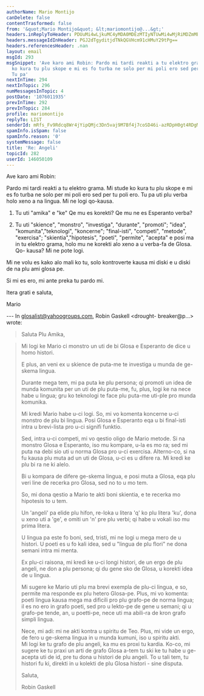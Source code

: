 ```yaml
---
authorName: Mario Montijo
canDelete: false
contentTrasformed: false
from: '&quot;Mario Montijo&quot; &lt;mariomontijo@...&gt;'
headers.inReplyToHeader: PDUuMi4wLjkuMC4yMDA0MDEzMTIyNTUwMi4wMjRiMDZmMEBwYWNpZmljLm5ldC5hdT4=
headers.messageIdInHeader: PGJ2dTgyditjdTNkQGVHcm91cHMuY29tPg==
headers.referencesHeader: .nan
layout: email
msgId: 293
msgSnippet: 'Ave karo ami Robin: Pardo mi tardi reakti a tu elektro grama. Mi stude
  ko kura tu plu skope e mi es fo turba ne solo per mi poli ero sed per tu poli ero.
  Tu pa'
nextInTime: 294
nextInTopic: 296
numMessagesInTopic: 4
postDate: '1076011935'
prevInTime: 292
prevInTopic: 284
profile: mariomontijo
replyTo: LIST
senderId: mRfs_Fv9Rdcq8Wr4jYipQMjc3Dn5vaj9M7Bf4j7coSD46i-azRDpH0gt4RDgMH2qiElujcZd6o5zVX7o8eJ1Rsxf2JUF91s1Qx5sUcX1EQ
spamInfo.isSpam: false
spamInfo.reason: '0'
systemMessage: false
title: 'Re: Angeli'
topicId: 282
userId: 146050109
---
```


Ave karo ami Robin:

Pardo mi tardi reakti a tu elektro grama. Mi stude ko kura tu plu 
skope e mi es fo turba ne solo per mi poli ero sed per tu poli ero. 
Tu pa uti plu verba holo xeno a na lingua. Mi ne logi qo-kausa.

1. Tu uti "amika" e "ke" Qe mu es korekti? Qe mu ne es Esperanto 
verba?

2. Tu uti "skience", "monstro", "investiga", "durante", "promoti";
"idea", "komunita","teknologi", "koncerne";
"final-isti", "competi", "metode", "exercisa";
"skientia","hipotesis", "poeti", "permite", "acepta" e posi ma in tu 
elektro grama, holo mu ne korekti alo xeno a u verba-fa de Glosa. Qo-
kausa? Mi ne pote logi.

Mi ne volu es kako alo mali ko tu, solo kontroverte kausa mi diski e 
u diski de na plu ami glosa pe.

Si mi es ero, mi ante preka tu pardo mi.

Itera grati e saluta,

Mario


--- In glosalist@yahoogroups.com, Robin Gaskell <drought-
breaker@p...> wrote:
> 
> Saluta Plu Amika,

> Mi logi ke Mario ci monstro un uti de bi Glosa e Esperanto de dice 
u homo 
> histori.
> 
> E plus, an veni ex u skience de puta-me te investiga u munda de ge-
skema 
> lingua.
> 
> Durante mega tem, mi pa puta ke plu persona; qi promoti un idea de 
munda 
> komunita per un uti de plu puta-me, fu, plus, logi ke na nece habe 
u 
> lingua; gru ko teknologi te face plu puta-me uti-ple pro munda 
komunika.
> 
> Mi kredi Mario habe u-ci logi.  So, mi vo komenta koncerne u-ci 
monstro de 
> plu bi lingua.  Posi Glosa e Esperanto eqa u bi final-isti intra u 
> brevi-lista pro u-ci signifi funktio.
> 
> Sed, intra u-ci competi, mi vo qestio oligo de Mario metode.
> Si na monstro Glosa e Esperanto, iso mu kompare, u-la es mo ra; sed 
mi puta 
> na debi sio uti u norma Glosa pro u-ci exercisa.
> Alterno-co, si na fu kausa plu muta ad un uti de Glosa, u-ci es u 
difere 
> ra.  Mi kredi ke plu bi ra ne ki alelo.
> 
> Bi u kompara de difere ge-skema lingua, e posi muta a Glosa, eqa 
plu veri 
> line de recerka pro Glosa, sed no to u mo tem.
> 
> So, mi dona qestio a Mario te akti boni skientia, e te recerka mo 
hipotesis 
> to u tem.
> 
> Un 'angeli' pa elide plu hifon, re-loka u litera 'q' ko plu 
litera 'ku', 
> dona u xeno uti a 'ge', e omiti un 'n' pre plu verbi; qi habe u 
vokali iso 
> mu prima litera.
> 
> U lingua pa este fo boni, sed, tristi, mi ne logi u mega mero de u 
> histori.  U poeti es u fo kali idea, sed u "lingua de plu flori" ne 
dona 
> semani intra mi menta.
> 
> Ex plu-ci raisona, mi kredi ke u-ci longi histori, de un ergo de 
plu 
> angeli, ne don a plu persona; qi du gene sko de Glosa, u korekti 
idea de u 
> lingua.
> 
> Mi sugere ke Mario uti plu ma brevi exempla de plu-ci lingua, e so, 
permite 
> ma responde ex plu hetero Glosa-pe.   Plus, mi vo komenta: poeti 
lingua 
> kausa mega ma dificili pro plu grafo-pe de norma lingua; il es no 
ero in 
> grafo poeti, sed pro u lekto-pe de gene u semani; qi u grafo-pe 
tende, an, 
> u poetti-pe, nece uti ma abili-ra de kron grafo simpli lingua.
> 
> Nece, mi adi: mi ne akti kontra u spiritu de Teo.  Plus, mi vide un 
ergo, 
> de fero u ge-skema lingua in u munda kumuni, iso u spiritu akti.  
Mi logi 
> ke tu grafo de plu angeli, ka mu es proxi tu kardia.  Ko-co, mi 
sugere ke 
> tu praxi un arti de grafo Glosa a-tem tu ski ke tu habe u ge-acepta 
uti de 
> id, pre tu dona u histori de plu angeli.  To u tali tem, tu histori 
fu ki, 
> direkti in u kolekti de plu Glosa histori - sine disputa.
> 
> Saluta,
> 
> Robin Gaskell


